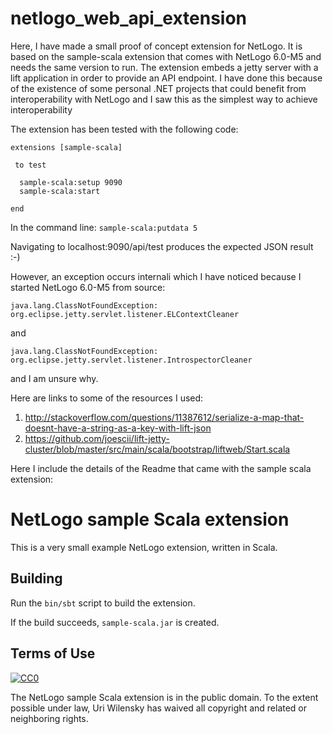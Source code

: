 # netlogo_web_api_extension
Here, I have made a small proof of concept extension for NetLogo. It is based on the sample-scala extension that comes with NetLogo 6.0-M5 and needs the same version to run. The extension embeds a jetty server with a lift application in order to provide an API endpoint. I have done this because of the existence of some personal .NET projects that could benefit from interoperability with NetLogo and I saw this as the simplest way to achieve interoperability

The extension has been tested with the following code:

```netlogo
extensions [sample-scala]
 
 to test
  
  sample-scala:setup 9090
  sample-scala:start
  
end 
```

In the command line: 
``` sample-scala:putdata 5 ```

Navigating to localhost:9090/api/test produces the expected JSON result :-) 

However, an exception occurs internali which I have noticed because I started NetLogo 6.0-M5 from source:

``` java.lang.ClassNotFoundException: org.eclipse.jetty.servlet.listener.ELContextCleaner ```

and 

``` java.lang.ClassNotFoundException: org.eclipse.jetty.servlet.listener.IntrospectorCleaner ```

and I am unsure why. 

Here are links to some of the resources I used:
1. http://stackoverflow.com/questions/11387612/serialize-a-map-that-doesnt-have-a-string-as-a-key-with-lift-json
2. https://github.com/joescii/lift-jetty-cluster/blob/master/src/main/scala/bootstrap/liftweb/Start.scala 



Here I include the details of the Readme that came with the sample scala extension: 

# NetLogo sample Scala extension

This is a very small example NetLogo extension, written in Scala.

## Building

Run the `bin/sbt` script to build the extension.

If the build succeeds, `sample-scala.jar` is created.

## Terms of Use

[![CC0](http://i.creativecommons.org/p/zero/1.0/88x31.png)](http://creativecommons.org/publicdomain/zero/1.0/)

The NetLogo sample Scala extension is in the public domain.  To the extent possible under law, Uri Wilensky has waived all copyright and related or neighboring rights.